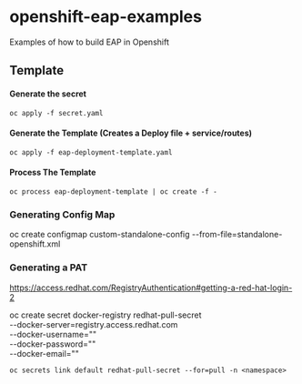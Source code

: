 # openshift-eap-examples
Examples of how to build EAP in Openshift

## Template
#### Generate the secret
```
oc apply -f secret.yaml
```
#### Generate the Template (Creates a Deploy file + service/routes)
```
oc apply -f eap-deployment-template.yaml
```
#### Process The Template
```
oc process eap-deployment-template | oc create -f -
```


### Generating Config Map
oc create configmap custom-standalone-config --from-file=standalone-openshift.xml






### Generating a PAT
https://access.redhat.com/RegistryAuthentication#getting-a-red-hat-login-2


oc create secret docker-registry redhat-pull-secret \
  --docker-server=registry.access.redhat.com \
  --docker-username="<accountname>" \
  --docker-password="<name of secret>" \
  --docker-email="<email>"

```
oc secrets link default redhat-pull-secret --for=pull -n <namespace>
```